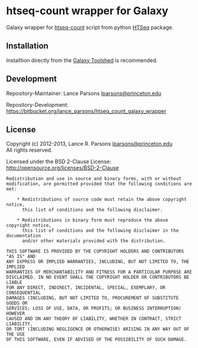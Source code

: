 htseq-count wrapper for Galaxy
==============================

Galaxy wrapper for
[htseq-count](http://www-huber.embl.de/users/anders/HTSeq/doc/count.html)
script from python
[HTSeq](http://www-huber.embl.de/users/anders/HTSeq/doc/index.html) package.

Installation
------------

Installtion directly from the [Galaxy
Toolshed](http://toolshed.g2.bx.psu.edu/view/lparsons/htseq_count) is
recommended.

Development
-----------

Repository-Maintainer: Lance Parsons <lparsons@princeton.edu>

Repository-Development: <https://bitbucket.org/lance_parsons/htseq_count_galaxy_wrapper>


License
-------

Copyright (c) 2012-2013, Lance R. Parsons <lparsons@princeton.edu>  
All rights reserved.

Licensed under the BSD 2-Clause License: <http://opensource.org/licenses/BSD-2-Clause>
    
    Redistribution and use in source and binary forms, with or without
    modification, are permitted provided that the following conditions are met:
    
        * Redistributions of source code must retain the above copyright notice,
          this list of conditions and the following disclaimer.
    
        * Redistributions in binary form must reproduce the above copyright notice,
          this list of conditions and the following disclaimer in the documentation
          and/or other materials provided with the distribution.
    
    THIS SOFTWARE IS PROVIDED BY THE COPYRIGHT HOLDERS AND CONTRIBUTORS "AS IS" AND
    ANY EXPRESS OR IMPLIED WARRANTIES, INCLUDING, BUT NOT LIMITED TO, THE IMPLIED
    WARRANTIES OF MERCHANTABILITY AND FITNESS FOR A PARTICULAR PURPOSE ARE
    DISCLAIMED. IN NO EVENT SHALL THE COPYRIGHT HOLDER OR CONTRIBUTORS BE LIABLE
    FOR ANY DIRECT, INDIRECT, INCIDENTAL, SPECIAL, EXEMPLARY, OR CONSEQUENTIAL
    DAMAGES (INCLUDING, BUT NOT LIMITED TO, PROCUREMENT OF SUBSTITUTE GOODS OR
    SERVICES; LOSS OF USE, DATA, OR PROFITS; OR BUSINESS INTERRUPTION) HOWEVER
    CAUSED AND ON ANY THEORY OF LIABILITY, WHETHER IN CONTRACT, STRICT LIABILITY,
    OR TORT (INCLUDING NEGLIGENCE OR OTHERWISE) ARISING IN ANY WAY OUT OF THE USE
    OF THIS SOFTWARE, EVEN IF ADVISED OF THE POSSIBILITY OF SUCH DAMAGE.
